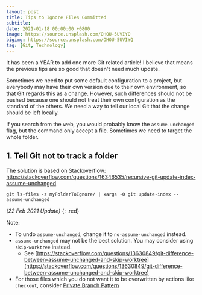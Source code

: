 ```yaml
---
layout: post
title: Tips to Ignore Files Committed
subtitle:
date: 2021-01-18 00:00:00 +0800
image: https://source.unsplash.com/OHOU-5UVIYQ
bigimg: https://source.unsplash.com/OHOU-5UVIYQ
tag: [Git, Technology]
---
```


It has been a YEAR to add one more Git related article! I believe that means the previous tips are so good that doesn't need much update.

Sometimes we need to put some default configuration to a project, but everybody may have their own version due to their own environment, so that Git regards this as a change. However, such differences should not be pushed because one should not treat their own configuration as the standard of the others. We need a way to tell our local Git that the change should be left locally.

If you search from the web, you would probably know the `assume-unchanged` flag, but the command only accept a file. Sometimes we need to target the whole folder.

## 1. Tell Git not to track a folder

The solution is based on Stackoverflow: https://stackoverflow.com/questions/16346535/recursive-git-update-index-assume-unchanged

```shell
git ls-files -z myFolderToIgnore/ | xargs -0 git update-index --assume-unchanged
```

_(22 Feb 2021 Update)_
{: .red}

Note:

- To undo `assume-unchanged`, change it to `no-assume-unchanged` instead.
- `assume-unchanged` may not be the best solution. You may consider using `skip-worktree` instead.
  - See [https://stackoverflow.com/questions/13630849/git-difference-between-assume-unchanged-and-skip-worktree](https://stackoverflow.com/questions/13630849/git-difference-between-assume-unchanged-and-skip-worktree)
- For those files which you do not want it to be overwritten by actions like `checkout`, consider [Private Branch Pattern](https://avin-shum.github.io/2021-02-08-private-branch-pattern)

